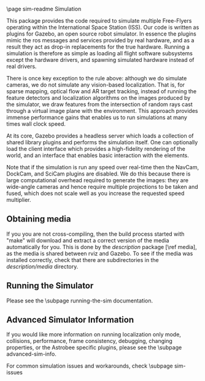 \page sim-readme Simulation

This package provides the code required to simulate multiple Free-Flyers operating within the International Space Station (ISS). Our code is written as plugins for Gazebo, an open source robot simulator. In essence the plugins mimic the ros messages and services provided by real hardware, and as a result they act as drop-in replacements for the true hardware. Running a simulation is therefore as simple as loading all flight software subsystems except the hardware drivers, and spawning simulated hardware instead of real drivers.

There is once key exception to the rule above: although we do simulate cameras, we do not simulate any vision-based localization. That is, for sparse mapping, optical flow and AR target tracking, instead of running the feature detectors and localization algorithms on the images produced by the simulator, we draw features from the intersection of random rays cast through a virtual image plane with the environment. This approach provides immense performance gains that enables us to run simulations at many times wall clock speed.

At its core, Gazebo provides a headless server which loads a collection of shared library plugins and performs the simulation itself. One can optionally load the client interface which provides a high-fidelity rendering of the world, and an interface that enables basic interaction with the elements.

Note that if the simulation is run any speed over real-time then the NavCam, DockCam, and SciCam plugins are disabled. We do this because there is large computational overhead required to generate the images: they are wide-angle cameras and hence require multiple projections to be taken and fused, which does not scale well as you increase the requested speed multiplier.

## Obtaining media

If you you are not cross-compiling, then the build process started with "make" will download and extract a correct version of the media automatically for you. This is done by the *description* package [\ref media], as the media is shared between rviz and Gazebo. To see if the media was installed correctly, check that there are subdirectories in the *description/media* directory.

## Running the Simulator

Please see the \subpage running-the-sim documentation.


## Advanced Simulator Information

If you would like more information on running localization only mode,
collisions, performance, frame consistency, debugging, changing properties, or
the Astrobee specific plugins, please see the \subpage advanced-sim-info.

For common simulation issues and workarounds, check \subpage sim-issues
